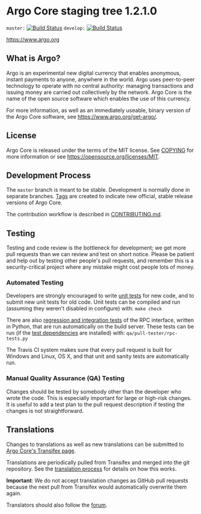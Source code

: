 Argo Core staging tree 1.2.1.0
===============================

`master:` [![Build Status](https://travis-ci.org/argopay/argo.svg?branch=master)](https://travis-ci.org/argopay/argo) `develop:` [![Build Status](https://travis-ci.org/argopay/argo.svg?branch=develop)](https://travis-ci.org/argopay/argo/branches)

https://www.argo.org


What is Argo?
----------------

Argo is an experimental new digital currency that enables anonymous, instant
payments to anyone, anywhere in the world. Argo uses peer-to-peer technology
to operate with no central authority: managing transactions and issuing money
are carried out collectively by the network. Argo Core is the name of the open
source software which enables the use of this currency.

For more information, as well as an immediately useable, binary version of
the Argo Core software, see https://www.argo.org/get-argo/.


License
-------

Argo Core is released under the terms of the MIT license. See [COPYING](COPYING) for more
information or see https://opensource.org/licenses/MIT.

Development Process
-------------------

The `master` branch is meant to be stable. Development is normally done in separate branches.
[Tags](https://github.com/argopay/argo/tags) are created to indicate new official,
stable release versions of Argo Core.

The contribution workflow is described in [CONTRIBUTING.md](CONTRIBUTING.md).

Testing
-------

Testing and code review is the bottleneck for development; we get more pull
requests than we can review and test on short notice. Please be patient and help out by testing
other people's pull requests, and remember this is a security-critical project where any mistake might cost people
lots of money.

### Automated Testing

Developers are strongly encouraged to write [unit tests](/doc/unit-tests.md) for new code, and to
submit new unit tests for old code. Unit tests can be compiled and run
(assuming they weren't disabled in configure) with: `make check`

There are also [regression and integration tests](/qa) of the RPC interface, written
in Python, that are run automatically on the build server.
These tests can be run (if the [test dependencies](/qa) are installed) with: `qa/pull-tester/rpc-tests.py`

The Travis CI system makes sure that every pull request is built for Windows
and Linux, OS X, and that unit and sanity tests are automatically run.

### Manual Quality Assurance (QA) Testing

Changes should be tested by somebody other than the developer who wrote the
code. This is especially important for large or high-risk changes. It is useful
to add a test plan to the pull request description if testing the changes is
not straightforward.

Translations
------------

Changes to translations as well as new translations can be submitted to
[Argo Core's Transifex page](https://www.transifex.com/projects/p/argo/).

Translations are periodically pulled from Transifex and merged into the git repository. See the
[translation process](doc/translation_process.md) for details on how this works.

**Important**: We do not accept translation changes as GitHub pull requests because the next
pull from Transifex would automatically overwrite them again.

Translators should also follow the [forum](https://www.argo.org/forum/topic/argo-worldwide-collaboration.88/).

